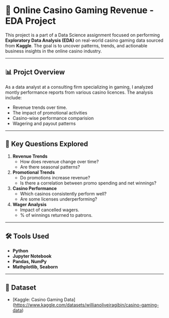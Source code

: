 # 🎰 Online Casino Gaming Revenue - EDA Project
This project is a part of a Data Science assignment focused on performing **Exploratory Data Analysis (EDA)** on real-world casino gaming data sourced from **Kaggle**.
The goal is to uncover patterns, trends, and actionable business insights in the online casino industry.

---

## 📊 Projct Overview
As a data analyst at a consulting firm specializing in gaming, I analyzed montly performance reports from various casino licences. The analysis include:
- Revenue trends over time.
- The impact of promotional activities
- Casino-wise performance comparision
- Wagering and payout patterns

---

## 🧠 Key Questions Explored
1. **Revenue Trends**
   - How does revenue change over time?
   - Are there seasonal patterns?
2. **Promotional Trends**
   - Do promotions increase revenue?
   - Is there a correlation between promo spending and net winnings?
3. **Casino Performance**
   - Which casinos consistently perform well?
   - Are some licenses underperforming?
4. **Wager Analysis**
   - Impact of cancelled wagers.
   - % of winnings returned to patrons.

---

## 🛠️ Tools Used
- **Python**
- **Jupyter Notebook**
- **Pandas, NumPy**
- **Mathplotlib, Seaborn**

---

## 📌 Dataset
- [Kaggle: Casino Gaming Data] (https://www.kaggle.com/datasets/willianoliveiragibin/casino-gaming-data)
